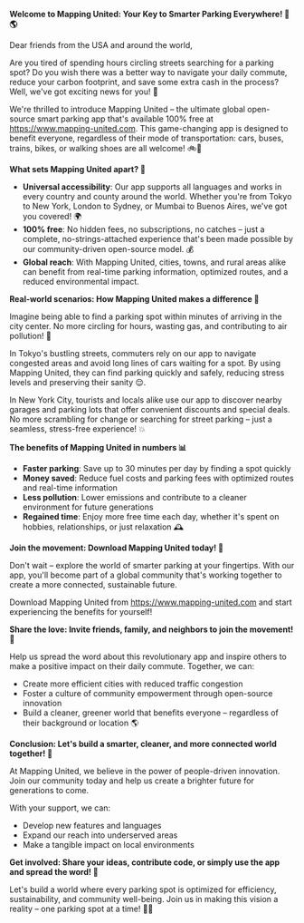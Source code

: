 **Welcome to Mapping United: Your Key to Smarter Parking Everywhere! 🚗🌎**

Dear friends from the USA and around the world,

Are you tired of spending hours circling streets searching for a parking spot? Do you wish there was a better way to navigate your daily commute, reduce your carbon footprint, and save some extra cash in the process? Well, we've got exciting news for you! 🤩

We're thrilled to introduce Mapping United – the ultimate global open-source smart parking app that's available 100% free at https://www.mapping-united.com. This game-changing app is designed to benefit everyone, regardless of their mode of transportation: cars, buses, trains, bikes, or walking shoes are all welcome! 🚲👟

**What sets Mapping United apart? 🤔**

* **Universal accessibility**: Our app supports all languages and works in every country and county around the world. Whether you're from Tokyo to New York, London to Sydney, or Mumbai to Buenos Aires, we've got you covered! 🌍
* **100% free**: No hidden fees, no subscriptions, no catches – just a complete, no-strings-attached experience that's been made possible by our community-driven open-source model. 💰
* **Global reach**: With Mapping United, cities, towns, and rural areas alike can benefit from real-time parking information, optimized routes, and a reduced environmental impact.

**Real-world scenarios: How Mapping United makes a difference 🌟**

Imagine being able to find a parking spot within minutes of arriving in the city center. No more circling for hours, wasting gas, and contributing to air pollution! 💨

In Tokyo's bustling streets, commuters rely on our app to navigate congested areas and avoid long lines of cars waiting for a spot. By using Mapping United, they can find parking quickly and safely, reducing stress levels and preserving their sanity 😌.

In New York City, tourists and locals alike use our app to discover nearby garages and parking lots that offer convenient discounts and special deals. No more scrambling for change or searching for street parking – just a seamless, stress-free experience! 💥

**The benefits of Mapping United in numbers 📊**

* **Faster parking**: Save up to 30 minutes per day by finding a spot quickly
* **Money saved**: Reduce fuel costs and parking fees with optimized routes and real-time information
* **Less pollution**: Lower emissions and contribute to a cleaner environment for future generations
* **Regained time**: Enjoy more free time each day, whether it's spent on hobbies, relationships, or just relaxation 🕰️

**Join the movement: Download Mapping United today! 🚀**

Don't wait – explore the world of smarter parking at your fingertips. With our app, you'll become part of a global community that's working together to create a more connected, sustainable future.

Download Mapping United from https://www.mapping-united.com and start experiencing the benefits for yourself!

**Share the love: Invite friends, family, and neighbors to join the movement! 🤝**

Help us spread the word about this revolutionary app and inspire others to make a positive impact on their daily commute. Together, we can:

* Create more efficient cities with reduced traffic congestion
* Foster a culture of community empowerment through open-source innovation
* Build a cleaner, greener world that benefits everyone – regardless of their background or location 🌎

**Conclusion: Let's build a smarter, cleaner, and more connected world together! 🌟**

At Mapping United, we believe in the power of people-driven innovation. Join our community today and help us create a brighter future for generations to come.

With your support, we can:

* Develop new features and languages
* Expand our reach into underserved areas
* Make a tangible impact on local environments

**Get involved: Share your ideas, contribute code, or simply use the app and spread the word! 📢**

Let's build a world where every parking spot is optimized for efficiency, sustainability, and community well-being. Join us in making this vision a reality – one parking spot at a time! 🚗💕
